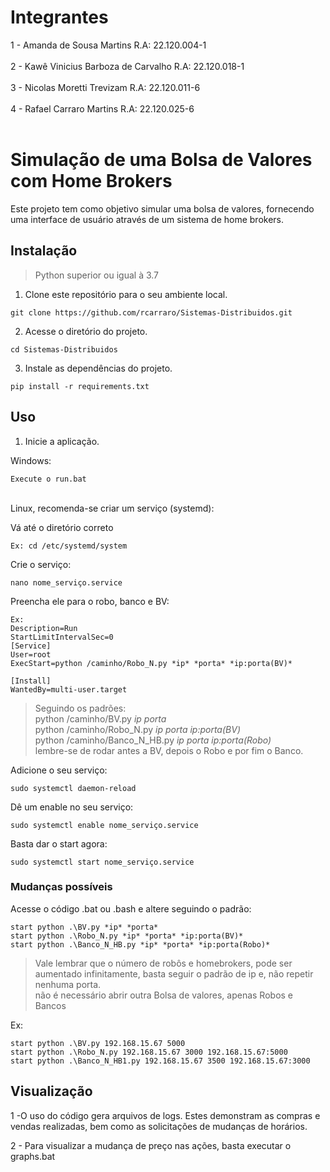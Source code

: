 # Integrantes

1 - Amanda de Sousa Martins           R.A: 22.120.004-1<br><br>
2 - Kawê Vinicius Barboza de Carvalho R.A: 22.120.018-1<br><br>
3 - Nicolas Moretti Trevizam          R.A: 22.120.011-6<br><br>
4 - Rafael Carraro Martins            R.A: 22.120.025-6<br><br>

# Simulação de uma Bolsa de Valores com Home Brokers

Este projeto tem como objetivo simular uma bolsa de valores, fornecendo uma interface de usuário através de um sistema de home brokers.

## Instalação

>Python superior ou igual à 3.7

1. Clone este repositório para o seu ambiente local.

```
git clone https://github.com/rcarraro/Sistemas-Distribuidos.git
```
2. Acesse o diretório do projeto.

```
cd Sistemas-Distribuidos
```

3. Instale as dependências do projeto.

```
pip install -r requirements.txt
```

## Uso

1. Inicie a aplicação.

Windows:
```
Execute o run.bat
```
<br>
Linux, recomenda-se criar um serviço (systemd):

Vá até o diretório correto
```
Ex: cd /etc/systemd/system
```

Crie o serviço:
```
nano nome_serviço.service
```

Preencha ele para o robo, banco e BV:
```
Ex:
Description=Run
StartLimitIntervalSec=0
[Service]
User=root
ExecStart=python /caminho/Robo_N.py *ip* *porta* *ip:porta(BV)*

[Install]
WantedBy=multi-user.target
```
>Seguindo os padrões:<br>
>python /caminho/BV.py *ip* *porta*<br>
>python /caminho/Robo_N.py *ip* *porta* *ip:porta(BV)*<br>
>python /caminho/Banco_N_HB.py *ip* *porta* *ip:porta(Robo)*<br>
>lembre-se de rodar antes a BV, depois o Robo e por fim o Banco.


Adicione o seu serviço:
```
sudo systemctl daemon-reload
```

Dê um enable no seu serviço:
```
sudo systemctl enable nome_serviço.service
```

Basta dar o start agora:
```
sudo systemctl start nome_serviço.service
```

### Mudanças possíveis

Acesse o código .bat ou .bash e altere seguindo o padrão:
```
start python .\BV.py *ip* *porta*
start python .\Robo_N.py *ip* *porta* *ip:porta(BV)*
start python .\Banco_N_HB.py *ip* *porta* *ip:porta(Robo)*
```

>Vale lembrar que o número de robôs e homebrokers, pode ser aumentado infinitamente, basta seguir o padrão de ip e, não repetir nenhuma porta.<br>
>não é necessário abrir outra Bolsa de valores, apenas Robos e Bancos

Ex:

```
start python .\BV.py 192.168.15.67 5000
start python .\Robo_N.py 192.168.15.67 3000 192.168.15.67:5000
start python .\Banco_N_HB1.py 192.168.15.67 3500 192.168.15.67:3000
```
## Visualização

1 -O uso do código gera arquivos de logs. Estes demonstram as compras e vendas realizadas, bem como as solicitações de mudanças de horários.

2 - Para visualizar a mudança de preço nas ações, basta executar o graphs.bat
